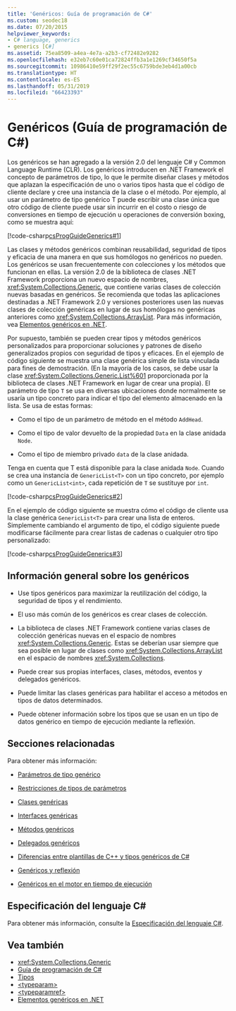 ```yaml
---
title: 'Genéricos: Guía de programación de C#'
ms.custom: seodec18
ms.date: 07/20/2015
helpviewer_keywords:
- C# language, generics
- generics [C#]
ms.assetid: 75ea8509-a4ea-4e7a-a2b3-cf72482e9282
ms.openlocfilehash: e32eb7c60e01ca72824ffb3a1e1269cf34650f5a
ms.sourcegitcommit: 10986410e59ff29f2ec55c6759bde3eb4d1a00cb
ms.translationtype: HT
ms.contentlocale: es-ES
ms.lasthandoff: 05/31/2019
ms.locfileid: "66423393"
---
```

# <a name="generics-c-programming-guide"></a>Genéricos (Guía de programación de C#)
Los genéricos se han agregado a la versión 2.0 del lenguaje C# y Common Language Runtime (CLR). Los genéricos introducen en .NET Framework el concepto de parámetros de tipo, lo que le permite diseñar clases y métodos que aplazan la especificación de uno o varios tipos hasta que el código de cliente declare y cree una instancia de la clase o el método. Por ejemplo, al usar un parámetro de tipo genérico T puede escribir una clase única que otro código de cliente puede usar sin incurrir en el costo o riesgo de conversiones en tiempo de ejecución u operaciones de conversión boxing, como se muestra aquí:  
  
 [!code-csharp[csProgGuideGenerics#1](~/samples/snippets/csharp/VS_Snippets_VBCSharp/csProgGuideGenerics/CS/Generics.cs#1)]  

Las clases y métodos genéricos combinan reusabilidad, seguridad de tipos y eficacia de una manera en que sus homólogos no genéricos no pueden. Los genéricos se usan frecuentemente con colecciones y los métodos que funcionan en ellas. La versión 2.0 de la biblioteca de clases .NET Framework proporciona un nuevo espacio de nombres, <xref:System.Collections.Generic>, que contiene varias clases de colección nuevas basadas en genéricos. Se recomienda que todas las aplicaciones destinadas a .NET Framework 2.0 y versiones posteriores usen las nuevas clases de colección genéricas en lugar de sus homólogas no genéricas anteriores como <xref:System.Collections.ArrayList>. Para más información, vea [Elementos genéricos en .NET](../../../standard/generics/index.md).  
  
 Por supuesto, también se pueden crear tipos y métodos genéricos personalizados para proporcionar soluciones y patrones de diseño generalizados propios con seguridad de tipos y eficaces. En el ejemplo de código siguiente se muestra una clase genérica simple de lista vinculada para fines de demostración. (En la mayoría de los casos, se debe usar la clase <xref:System.Collections.Generic.List%601> proporcionada por la biblioteca de clases .NET Framework en lugar de crear una propia). El parámetro de tipo `T` se usa en diversas ubicaciones donde normalmente se usaría un tipo concreto para indicar el tipo del elemento almacenado en la lista. Se usa de estas formas:  
  
- Como el tipo de un parámetro de método en el método `AddHead`.  
  
- Como el tipo de valor devuelto de la propiedad `Data` en la clase anidada `Node`.  
  
- Como el tipo de miembro privado `data` de la clase anidada.  
  
 Tenga en cuenta que T está disponible para la clase anidada `Node`. Cuando se crea una instancia de `GenericList<T>` con un tipo concreto, por ejemplo como un `GenericList<int>`, cada repetición de `T` se sustituye por `int`.  
  
 [!code-csharp[csProgGuideGenerics#2](~/samples/snippets/csharp/VS_Snippets_VBCSharp/csProgGuideGenerics/CS/Generics.cs#2)]  
  
 En el ejemplo de código siguiente se muestra cómo el código de cliente usa la clase genérica `GenericList<T>` para crear una lista de enteros. Simplemente cambiando el argumento de tipo, el código siguiente puede modificarse fácilmente para crear listas de cadenas o cualquier otro tipo personalizado:  
  
 [!code-csharp[csProgGuideGenerics#3](~/samples/snippets/csharp/VS_Snippets_VBCSharp/csProgGuideGenerics/CS/Generics.cs#3)]  
  
## <a name="generics-overview"></a>Información general sobre los genéricos  
  
- Use tipos genéricos para maximizar la reutilización del código, la seguridad de tipos y el rendimiento.  
  
- El uso más común de los genéricos es crear clases de colección.  
  
- La biblioteca de clases .NET Framework contiene varias clases de colección genéricas nuevas en el espacio de nombres <xref:System.Collections.Generic>. Estas se deberían usar siempre que sea posible en lugar de clases como <xref:System.Collections.ArrayList> en el espacio de nombres <xref:System.Collections>.  
  
- Puede crear sus propias interfaces, clases, métodos, eventos y delegados genéricos.  
  
- Puede limitar las clases genéricas para habilitar el acceso a métodos en tipos de datos determinados.  
  
- Puede obtener información sobre los tipos que se usan en un tipo de datos genérico en tiempo de ejecución mediante la reflexión.  
  
## <a name="related-sections"></a>Secciones relacionadas  
 Para obtener más información:  
  
- [Parámetros de tipo genérico](../../../csharp/programming-guide/generics/generic-type-parameters.md)  
  
- [Restricciones de tipos de parámetros](../../../csharp/programming-guide/generics/constraints-on-type-parameters.md)  
  
- [Clases genéricas](../../../csharp/programming-guide/generics/generic-classes.md)  
  
- [Interfaces genéricas](../../../csharp/programming-guide/generics/generic-interfaces.md)  
  
- [Métodos genéricos](../../../csharp/programming-guide/generics/generic-methods.md)  
  
- [Delegados genéricos](../../../csharp/programming-guide/generics/generic-delegates.md)  
  
- [Diferencias entre plantillas de C++ y tipos genéricos de C#](../../../csharp/programming-guide/generics/differences-between-cpp-templates-and-csharp-generics.md)  
  
- [Genéricos y reflexión](../../../csharp/programming-guide/generics/generics-and-reflection.md)  
  
- [Genéricos en el motor en tiempo de ejecución](../../../csharp/programming-guide/generics/generics-in-the-run-time.md)  
  
## <a name="c-language-specification"></a>Especificación del lenguaje C#  
 Para obtener más información, consulte la [Especificación del lenguaje C#](~/_csharplang/spec/types.md#constructed-types).  
  
## <a name="see-also"></a>Vea también

- <xref:System.Collections.Generic>
- [Guía de programación de C#](../../../csharp/programming-guide/index.md)
- [Tipos](../../../csharp/programming-guide/types/index.md)
- [\<typeparam>](../../../csharp/programming-guide/xmldoc/typeparam.md)
- [\<typeparamref>](../../../csharp/programming-guide/xmldoc/typeparamref.md)
- [Elementos genéricos en .NET](../../../standard/generics/index.md)
